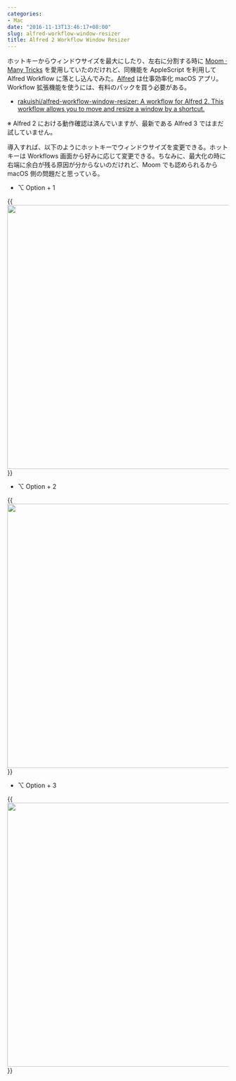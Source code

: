 ```yaml
---
categories:
- Mac
date: "2016-11-13T13:46:17+08:00"
slug: alfred-workflow-window-resizer
title: Alfred 2 Workflow Window Resizer
---
```


ホットキーからウィンドウサイズを最大にしたり、左右に分割する時に [Moom · Many Tricks](https://manytricks.com/moom/) を愛用していたのだけれど、同機能を AppleScript を利用して Alfred Workflow に落とし込んでみた。[Alfred](https://www.alfredapp.com/) は仕事効率化 macOS アプリ。Workflow 拡張機能を使うには、有料のパックを買う必要がある。

- [rakuishi/alfred-workflow-window-resizer: A workflow for Alfred 2. This workflow allows you to move and resize a window by a shortcut.](https://github.com/rakuishi/alfred-workflow-window-resizer)

※ Alfred 2 における動作確認は済んでいますが、最新である Alfred 3 ではまだ試していません。

導入すれば、以下のようにホットキーでウィンドウサイズを変更できる。ホットキーは Workflows 画面から好みに応じて変更できる。ちなみに、最大化の時に右端に余白が残る原因が分からないのだけれど、Moom でも認められるから macOS 側の問題だと思っている。

- ⌥ Option + 1

{{<img alt="" src="/images/2016/11/alfred-workflow-window-resizer-1.jpg" width="960" height="600">}}

- ⌥ Option + 2

{{<img alt="" src="/images/2016/11/alfred-workflow-window-resizer-2.jpg" width="960" height="600">}}

- ⌥ Option + 3

{{<img alt="" src="/images/2016/11/alfred-workflow-window-resizer-3.jpg" width="960" height="600">}}

